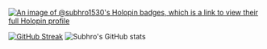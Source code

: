 [![An image of @subhro1530's Holopin badges, which is a link to view their full Holopin profile](https://holopin.me/subhro1530)](https://holopin.io/@subhro1530)

[![GitHub Streak](https://streak-stats.demolab.com/?user=subhro1530&theme=dark&starting_year=2022)](https://git.io/streak-stats)
![Subhro's GitHub stats](https://github-readme-stats.vercel.app/api?username=subhro1530&show_icons=true&theme=dracula)
